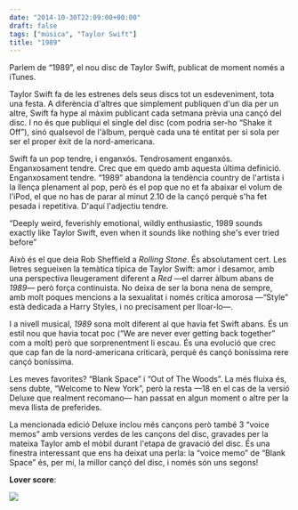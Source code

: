 ```yaml
---
date: "2014-10-30T22:09:00+00:00"
draft: false
tags: ["música", "Taylor Swift"]
title: "1989"
---
```

Parlem de “1989”, el nou disc de Taylor Swift, publicat de moment només a iTunes.

<!-- more -->

<span class="pDropCap">T</span>aylor Swift fa de les estrenes dels seus discs tot un esdeveniment, tota una festa. A diferència d'altres que simplement publiquen d'un dia per un altre, Swift fa hype al màxim publicant cada setmana prèvia una cançó del disc. I no és que publiqui el single del disc (com podria ser-ho “Shake it Off”), sinó qualsevol de l'àlbum, perquè cada una té entitat per si sola per ser el proper èxit de la nord-americana.

Swift fa un pop tendre, i enganxós. Tendrosament enganxós. Enganxosament tendre. Crec que em quedo amb aquesta última definició. Enganxosament tendre. “1989” abandona la tendència country de l'artista i la llença plenament al pop, però és el pop que no et fa abaixar el volum de l'iPod, el que no has de parar al minut 2.10 de la cançó perquè s'ha fet pesada i repetitiva. D'aquí l'adjectiu tendre.

<p class="pQuote">“Deeply weird, feverishly emotional, wildly enthusiastic, 1989 sounds exactly like Taylor Swift, even when it sounds like nothing she's ever tried before”</p>

Això és el que deia Rob Sheffield a *Rolling Stone*. És absolutament cert. Les lletres segueixen la temàtica típica de Taylor Swift: amor i desamor, amb una perspectiva lleugerament diferent a *Red* —el darrer àlbum abans de *1989*— però força continuista. No deixa de ser la bona nena de sempre, amb molt poques mencions a la sexualitat i només crítica amorosa —“Style” està dedicada a Harry Styles, i no precisament per lloar-lo—.

I a nivell musical, *1989* sona molt diferent al que havia fet Swift abans. És un estil nou que havia tocat poc (“We are never ever getting back together” com a molt) però que sorprenentment li escau. És una evolució que crec que cap fan de la nord-americana criticarà, perquè és cançó boníssima rere cançó boníssima.

Les meves favorites? “Blank Space” i “Out of The Woods”. La més fluixa és, sens dubte, “Welcome to New York”, però la resta —18 en el cas de la versió Deluxe que realment recomano— han passat en algun moment o altre per la meva llista de preferides.

La mencionada edició Deluxe inclou més cançons però també 3 “voice memos” amb versions verdes de les cançons del disc, gravades per la mateixa Taylor amb el mòbil durant l'etapa de gravació del disc. És una finestra interessant que ens ha deixat una perla: la “voice memo” de “Blank Space” és, per mi, la millor cançó del disc, i només són uns segons!

**Lover score**: <span class="fa fa-heart"></span> <span class="fa fa-heart"></span> <span class="fa fa-heart"></span> <span class="fa fa-heart"> </span> <span class="fa fa-heart"></span>

<img id="splashFade" src="http://i.imgur.com/6g0OFv9.jpg"/>